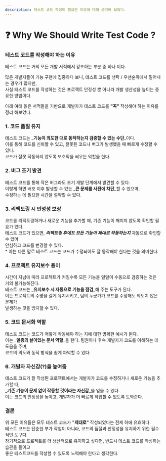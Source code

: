```yaml
---
description: 테스트 코드 작성이 필요한 이유에 대해 생각해 보았다.
---
```


# ❓ Why We Should Write Test Code ?

### **테스트 코드를 작성해야 하는 이유**

테스트 코드는 거의 모든 개발 서적에서 강조하는 부분 중 하나 이다.&#x20;

많은 개발자들이 기능 구현에 집중하다 보니, 테스트 코드를 생략 / 우선순위에서 밀어내는 경우가 많지만,\
사실 테스트 코드를 작성하는 것은 프로젝트 안정성 뿐 아니라 개발 생산성을 높이는 중요한 방법이다.&#x20;

아래 여태 읽은 서적들을 기반으로 개발자가 테스트 코드를 **"꼭"** 작성해야 하는 이유를 정리 해보았다.

### **1. 코드 품질 유지**

테스트 코드는 _**기능이 의도한 대로 동작하는지 검증할 수 있는 수단**_이다. \
이를 통해 코드를 신뢰할 수 있고, 잘못된 코드나 버그가 발생했을 때 빠르게 수정할 수 있다. \
코드가 잘못 작동하지 않도록 보호막을 씌우는 역할을 한다.

### **2. 버그 조기 발견**

테스트 코드를 통해 작은 버그라도 초기 개발 단계에서 발견할 수 있다. \
이렇게 하면 배포 이후 발생할 수 있는 _**큰 문제를 사전에 차단**_할 수 있으며, \
수정하는 데 필요한 시간을 절약할 수 있다.

### **3. 리팩토링 시 안정성 보장**

코드를 리팩토링하거나 새로운 기능을 추가할 때, 기존 기능이 깨지지 않도록 확인할 필요가 있다. \
테스트 코드가 있으면, _**리팩토링 후에도 모든 기능이 제대로 작동하는지**_ 자동으로 확인할 수 있어 \
안심하고 코드를 변경할 수 있다. \
\* 이는 다른 말로 테스트 코드는 코드가 수정되어도 잘 동작해야 한다는 것을 의미한다.

### **4. 프로젝트 유지보수 용이**

시간이 지남에 따라 프로젝트가 커질수록 모든 기능을 일일이 수동으로 검증하는 것은 거의 불가능해진다. \
테스트 코드는 _**유지보수 시 자동으로 기능을 점검**_해 주는 도구가 된다. \
이는 프로젝트의 수명을 길게 유지시키고, 팀의 누군가가 코드를 수정해도 의도치 않은 문제가 \
발생하는 것을 방지할 수 있다.

### **5. 코드 문서화 역할**

테스트 코드는 코드가 어떻게 작동해야 하는 지에 대한 명확한 예시가 된다. \
이는 _**일종의 살아있는 문서 역할**_을 한다. 팀원이나 후속 개발자가 코드를 이해하는 데 도움을 주며, \
코드의 의도와 동작 방식을 쉽게 파악할 수 있다.

### **6. 개발자 자신감(?)을 높여줌**

테스트 코드가 잘 작성된 프로젝트에서는 개발자가 코드를 수정하거나 새로운 기능을 추가할 때, \
_**기존 기능이 문제 없이 작동할 것이라는 자신감**_을 얻을 수 있다. \
이는 코드의 안정성을 높이고, 개발자가 더 빠르게 작업할 수 있도록 도와준다.

### **결론**

위 모든 이유들은 모두 테스트 코드가 **"제대로"** 작성되었다는 전제 하에 유효하다.\
테스트 코드는 단순한 부가 작업이 아니라, 코드의 품질과 안정성을 유지하기 위한 필수적인 도구다. \
장기적으로 프로젝트를 더 생산적으로 유지하고 싶다면, 반드시 테스트 코드를 작성하는 습관을 들이고\
좋은 테스트코드를 작성할 수 있도록 노력해야 한다고 생각한다.
